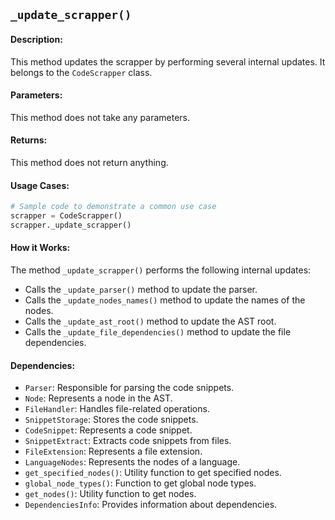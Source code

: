 ## `_update_scrapper()`

#### Description:
This method updates the scrapper by performing several internal updates. It belongs to the `CodeScrapper` class.

#### Parameters:
This method does not take any parameters.

#### Returns:
This method does not return anything.

#### Usage Cases:

```python
# Sample code to demonstrate a common use case
scrapper = CodeScrapper()
scrapper._update_scrapper()
```

#### How it Works:
The method `_update_scrapper()` performs the following internal updates:
- Calls the `_update_parser()` method to update the parser.
- Calls the `_update_nodes_names()` method to update the names of the nodes.
- Calls the `_update_ast_root()` method to update the AST root.
- Calls the `_update_file_dependencies()` method to update the file dependencies.

#### Dependencies:
- `Parser`: Responsible for parsing the code snippets.
- `Node`: Represents a node in the AST.
- `FileHandler`: Handles file-related operations.
- `SnippetStorage`: Stores the code snippets.
- `CodeSnippet`: Represents a code snippet.
- `SnippetExtract`: Extracts code snippets from files.
- `FileExtension`: Represents a file extension.
- `LanguageNodes`: Represents the nodes of a language.
- `get_specified_nodes()`: Utility function to get specified nodes.
- `global_node_types()`: Function to get global node types.
- `get_nodes()`: Utility function to get nodes.
- `DependenciesInfo`: Provides information about dependencies.